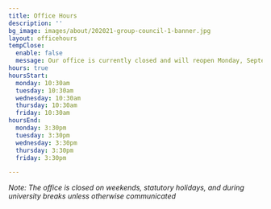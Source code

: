 ```yaml
---
title: Office Hours
description: ''
bg_image: images/about/202021-group-council-1-banner.jpg
layout: officehours
tempClose:
  enable: false
  message: Our office is currently closed and will reopen Monday, September 20th
hours: true
hoursStart:
  monday: 10:30am
  tuesday: 10:30am
  wednesday: 10:30am
  thursday: 10:30am
  friday: 10:30am
hoursEnd:
  monday: 3:30pm
  tuesday: 3:30pm
  wednesday: 3:30pm
  thursday: 3:30pm
  friday: 3:30pm

---
```

*Note: The office is closed on weekends, statutory holidays, and during university breaks unless otherwise communicated*